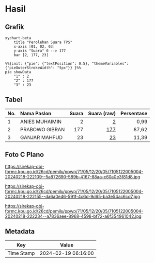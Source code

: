 # Hasil

## Grafik

```mermaid
xychart-beta
    title "Perolehan Suara TPS"
    x-axis [01, 02, 03]
    y-axis "Suara" 0 --> 177
    bar [2, 177, 23]
```

```mermaid
%%{init: {"pie": {"textPosition": 0.5}, "themeVariables": {"pieOuterStrokeWidth": "5px"}} }%%
pie showData
    "1" : 2
    "2" : 177
    "3" : 23
```

## Tabel

| No. | Nama Paslon    | Suara | Suara (raw) | Persentase |
|:--- |:-------------- | -----:| -----------:| ----------:|
| 1   | ANIES MUHAIMIN | 2     | [2][p-1]    | 0,99       |
| 2   | PRABOWO GIBRAN | 177   | [177][p-2]  | 87,62      |
| 3   | GANJAR MAHFUD  | 23    | [23][p-3]   | 11,39      |


[p-1]: https://github.com/gigit-pemilu/pemilu-2024-71-sulawesi-utara/blob/main/pilpres/hitung-suara/sub/71-sulawesi-utara/sub/05-minahasa-selatan/sub/12-tumpaan/sub/2005-lelema/sub/004-tps/sub/paslon-1.txt
[p-2]: https://github.com/gigit-pemilu/pemilu-2024-71-sulawesi-utara/blob/main/pilpres/hitung-suara/sub/71-sulawesi-utara/sub/05-minahasa-selatan/sub/12-tumpaan/sub/2005-lelema/sub/004-tps/sub/paslon-2.txt
[p-3]: https://github.com/gigit-pemilu/pemilu-2024-71-sulawesi-utara/blob/main/pilpres/hitung-suara/sub/71-sulawesi-utara/sub/05-minahasa-selatan/sub/12-tumpaan/sub/2005-lelema/sub/004-tps/sub/paslon-3.txt

## Foto C Plano

https://sirekap-obj-formc.kpu.go.id/26cd/pemilu/ppwp/71/05/12/20/05/7105122005004-20240218-222109--5a872690-589b-4167-88aa-c60a0e3f81d8.jpg

https://sirekap-obj-formc.kpu.go.id/26cd/pemilu/ppwp/71/05/12/20/05/7105122005004-20240218-222155--da6a0e46-591f-4c6d-9d65-ba3e54ac6cd7.jpg

https://sirekap-obj-formc.kpu.go.id/26cd/pemilu/ppwp/71/05/12/20/05/7105122005004-20240218-222234--a7836aee-8968-4598-bf72-a6f354961042.jpg


## Metadata

| Key        | Value               |
| ---------- | ------------------- |
| Time Stamp | 2024-02-19 06:16:00 |



